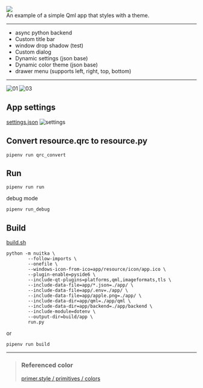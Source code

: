 ![](https://img.shields.io/badge/PySide-6.2.4-blue)  
An example of a simple Qml app that styles with a theme.

---

- async python backend
- Custom title bar
- window drop shadow (test)
- Custom dialog
- Dynamic settings (json base)
- Dynamic color theme (json base)
- drawer menu (supports left, right, top, bottom)

---

![01](https://imgur.com/sMgdDbe.gif)
![03](https://imgur.com/rtMtfoU.gif)

## App settings

[settings.json](app/settings.json)
![settings](https://imgur.com/fTZr8Ob.gif)

## Convert resource.qrc to resource.py

```
pipenv run qrc_convert
```

## Run

```
pipenv run run
```

debug mode

```
pipenv run_debug
```

## Build

[build.sh](build.sh)

```
python -m nuitka \
        --follow-imports \
        --onefile \
        --windows-icon-from-ico=app/resource/icon/app.ico \
        --plugin-enable=pyside6 \
        --include-qt-plugins=platforms,qml,imageformats,tls \
        --include-data-file=app/*.json=./app/ \
        --include-data-file=app/.env=./app/ \
        --include-data-file=app/apple.png=./app/ \
        --include-data-dir=app/qml=./app/qml \
        --include-data-dir=app/backend=./app/backend \
        --include-module=dotenv \
        --output-dir=build/app \
        run.py
```

or

```
pipenv run build
```

---

> ### Referenced color
>
> [primer.style / primitives / colors](https://primer.style/primitives/colors)
